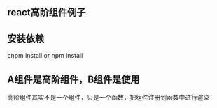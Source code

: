 ## react高阶组件例子

## 安装依赖
  cnpm install or npm install

## A组件是高阶组件，B组件是使用
  高阶组件其实不是一个组件，只是一个函数，把组件注册到函数中进行渲染